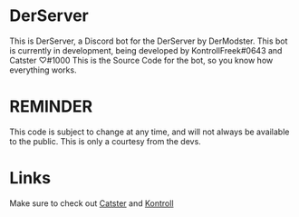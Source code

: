 # DerServer

This is DerServer, a Discord bot for the DerServer by DerModster. This bot is currently in development, being developed by KontrollFreek#0643 and Catster ♡#1000
This is the Source Code for the bot, so you know how everything works.

# REMINDER

This code is subject to change at any time, and will not always be available to the public.
This is only a courtesy from the devs.

# Links

Make sure to check out [Catster](https://twitter.com/Katrinaaster) and [Kontroll](https://twitter.com/KontrollF)
